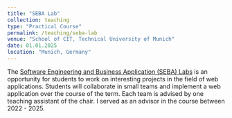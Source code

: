 ```yaml
---
title: "SEBA Lab"
collection: teaching
type: "Practical Course"
permalink: /teaching/seba-lab
venue: "School of CIT, Technical University of Munich"
date: 01.01.2025
location: "Munich, Germany"
---
```

The [Software Engineering and Business Application (SEBA) Labs](https://wwwmatthes.in.tum.de/pages/18witnulbiwl6/SEBA-Lab-Course) is an opportunity for students to work on interesting projects in the field of web applications. Students will collaborate in small teams and implement a web application over the course of the term. Each team is advised by one teaching assistant of the chair. I served as an advisor in the course between 2022 - 2025.

